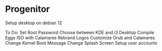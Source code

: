 # Progenitor
Setup desktop on debian 12


To Do:
Set Root Password
Choose between KDE and i3 Desktop
Compile Eggs ISO with Calamares
Rebrand Logos
Customize Grub and Calamares
Change Kernel Boot Message
Change Splash Screen
Setup user accounts
